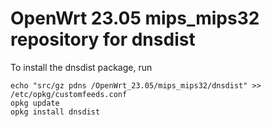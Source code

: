 OpenWrt 23.05 mips_mips32 repository for dnsdist
========

To install the dnsdist package, run

```
echo "src/gz pdns /OpenWrt_23.05/mips_mips32/dnsdist" >> /etc/opkg/customfeeds.conf
opkg update
opkg install dnsdist
```
